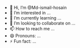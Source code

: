 - 👋 Hi, I’m @Md-ismail-hosain
- 👀 I’m interested in ...
- 🌱 I’m currently learning ...
- 💞️ I’m looking to collaborate on ...
- 📫 How to reach me ...
- 😄 Pronouns: ...
- ⚡ Fun fact: ...

<!---
Md-ismail-hosain/Md-ismail-hosain is a ✨ special ✨ repository because its `README.md` (this file) appears on your GitHub profile.
You can click the Preview link to take a look at your changes.
--->
